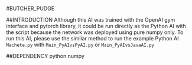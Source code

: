 #BUTCHER_PUDGE

##INTRODUCTION
Although this AI was trained with the OpenAI gym interface and pytorch library, it could be run directly as the Python AI with the script because the network was deployed using pure numpy only.
To run this AI, please use the similar method to run the example Python AI `Machete.py` with `Main_PyAIvsPyAI.py` or `Main_PyAIvsJavaAI.py`

##DEPENDENCY
python
numpy